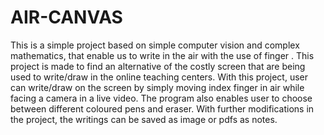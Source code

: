 # AIR-CANVAS
This is a simple project based on simple computer vision and complex mathematics, that enable us to write in the air with the use of finger . This project is made to find an alternative of the costly screen that are being used to write/draw in the online teaching centers. With this project, user can write/draw on the screen by simply moving index finger in air while facing a camera in a live video. The program also enables user to choose between different coloured pens and eraser. With further modifications in the project, the writings can be saved as image or pdfs as notes.
